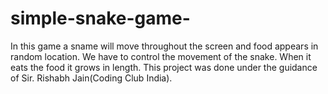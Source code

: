 # simple-snake-game-
In this game a sname will move throughout the screen and food appears in random location. We have to control the movement of the snake. When it eats the food it grows in length. This project was done under the guidance of Sir. Rishabh Jain(Coding Club India).
